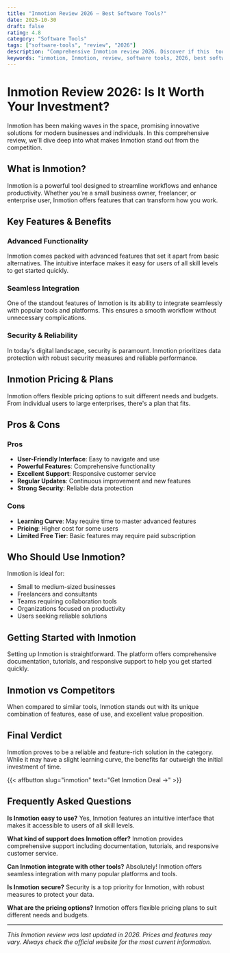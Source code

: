 ```yaml
---
title: "Inmotion Review 2026 – Best Software Tools?"
date: 2025-10-30
draft: false
rating: 4.8
category: "Software Tools"
tags: ["software-tools", "review", "2026"]
description: "Comprehensive Inmotion review 2026. Discover if this  tool is the best choice for your needs."
keywords: "inmotion, Inmotion, review, software tools, 2026, best software tools"
---
```


# Inmotion Review 2026: Is It Worth Your Investment?

Inmotion has been making waves in the  space, promising innovative solutions for modern businesses and individuals. In this comprehensive review, we'll dive deep into what makes Inmotion stand out from the competition.

## What is Inmotion?

Inmotion is a powerful  tool designed to streamline workflows and enhance productivity. Whether you're a small business owner, freelancer, or enterprise user, Inmotion offers features that can transform how you work.

## Key Features & Benefits

### Advanced Functionality
Inmotion comes packed with advanced features that set it apart from basic alternatives. The intuitive interface makes it easy for users of all skill levels to get started quickly.

### Seamless Integration
One of the standout features of Inmotion is its ability to integrate seamlessly with popular tools and platforms. This ensures a smooth workflow without unnecessary complications.

### Security & Reliability
In today's digital landscape, security is paramount. Inmotion prioritizes data protection with robust security measures and reliable performance.

## Inmotion Pricing & Plans

Inmotion offers flexible pricing options to suit different needs and budgets. From individual users to large enterprises, there's a plan that fits.

## Pros & Cons

### Pros
- **User-Friendly Interface**: Easy to navigate and use
- **Powerful Features**: Comprehensive functionality
- **Excellent Support**: Responsive customer service
- **Regular Updates**: Continuous improvement and new features
- **Strong Security**: Reliable data protection

### Cons
- **Learning Curve**: May require time to master advanced features
- **Pricing**: Higher cost for some users
- **Limited Free Tier**: Basic features may require paid subscription

## Who Should Use Inmotion?

Inmotion is ideal for:
- Small to medium-sized businesses
- Freelancers and consultants
- Teams requiring collaboration tools
- Organizations focused on productivity
- Users seeking reliable  solutions

## Getting Started with Inmotion

Setting up Inmotion is straightforward. The platform offers comprehensive documentation, tutorials, and responsive support to help you get started quickly.

## Inmotion vs Competitors

When compared to similar tools, Inmotion stands out with its unique combination of features, ease of use, and excellent value proposition.

## Final Verdict

Inmotion proves to be a reliable and feature-rich solution in the  category. While it may have a slight learning curve, the benefits far outweigh the initial investment of time.

{{< affbutton slug="inmotion" text="Get Inmotion Deal →" >}}

## Frequently Asked Questions

**Is Inmotion easy to use?**
Yes, Inmotion features an intuitive interface that makes it accessible to users of all skill levels.

**What kind of support does Inmotion offer?**
Inmotion provides comprehensive support including documentation, tutorials, and responsive customer service.

**Can Inmotion integrate with other tools?**
Absolutely! Inmotion offers seamless integration with many popular platforms and tools.

**Is Inmotion secure?**
Security is a top priority for Inmotion, with robust measures to protect your data.

**What are the pricing options?**
Inmotion offers flexible pricing plans to suit different needs and budgets.

---

*This Inmotion review was last updated in 2026. Prices and features may vary. Always check the official website for the most current information.*
